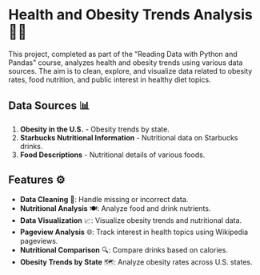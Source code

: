 # Health and Obesity Trends Analysis 🏥🍏

This project, completed as part of the "Reading Data with Python and Pandas" course, analyzes health and obesity trends using various data sources. The aim is to clean, explore, and visualize data related to obesity rates, food nutrition, and public interest in healthy diet topics.

## Data Sources 📊

1. **Obesity in the U.S.** - Obesity trends by state.
2. **Starbucks Nutritional Information** - Nutritional data on Starbucks drinks.
3. **Food Descriptions** - Nutritional details of various foods.

## Features ⚙️

- **Data Cleaning** 🧹: Handle missing or incorrect data.
- **Nutritional Analysis** 🍽️: Analyze food and drink nutrients.
- **Data Visualization** 📈: Visualize obesity trends and nutritional data.
- **Pageview Analysis** 🌐: Track interest in health topics using Wikipedia pageviews.
- **Nutritional Comparison** 🔍: Compare drinks based on calories.
- **Obesity Trends by State** 🗺️: Analyze obesity rates across U.S. states.
